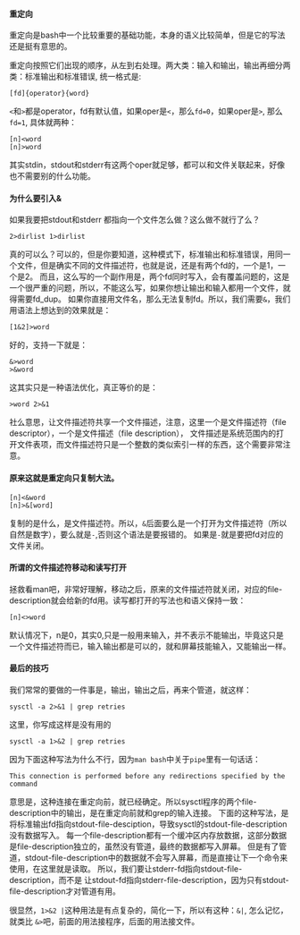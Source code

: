 #### 重定向
重定向是bash中一个比较重要的基础功能，本身的语义比较简单，但是它的写法还是挺有意思的。

重定向按照它们出现的顺序，从左到右处理。两大类：输入和输出，输出再细分两类：标准输出和标准错误, 统一格式是: 
```
[fd]{operator}{word}
```
`<`和`>`都是operator，fd有默认值，如果oper是`<`，那么`fd=0`，如果oper是`>`, 那么`fd=1`, 具体就两种：
```
[n]<word
[n]>word
```
其实stdin，stdout和stderr有这两个oper就足够，都可以和文件关联起来，好像也不需要别的什么功能。

#### 为什么要引入&
如果我要把stdout和stderr 都指向一个文件怎么做？这么做不就行了么？
```
2>dirlist 1>dirlist
```
真的可以么？可以的，但是你要知道，这种模式下，标准输出和标准错误，用同一个文件，但是确实不同的文件描述符，也就是说，还是有两个fd的，一个是1，一个是2。
而且，这么写的一个副作用是，两个fd同时写入，会有覆盖问题的，这是一个很严重的问题，所以，不能这么写，如果你想让输出和输入都用一个文件，就得需要fd_dup。
如果你直接用文件名，那么无法复制fd。所以，我们需要`&`，我们用语法上想达到的效果就是：
```
[1&2]>word
```
好的，支持一下就是：
```
&>word
>&word
```
这其实只是一种语法优化，真正等价的是：
```
>word 2>&1
```
社么意思，让文件描述符共享一个文件描述，注意，这里一个是文件描述符（file descriptor），一个是文件描述（file description），
文件描述是系统范围内的打开文件表项，而文件描述符只是一个整数的类似索引一样的东西，这个需要非常注意。

####  原来这就是重定向只复制大法。
```
[n]<&word
[n]>&[word]
```
复制的是什么，是文件描述符。所以，`&`后面要么是一个打开为文件描述符（所以自然是数字），要么就是`-`,否则这个语法是要报错的。
如果是`-`就是要把fd对应的文件关闭。

#### 所谓的文件描述符移动和读写打开
拯救看man吧，非常好理解，移动之后，原来的文件描述符就关闭，对应的file-description就会给新的fd用。读写都打开的写法也和语义保持一致：
```
[n]<>word
```
默认情况下，n是0，其实0,只是一般用来输入，并不表示不能输出，毕竟这只是一个文件描述符而已，输入输出都是可以的，就和屏幕技能输入，又能输出一样。

#### 最后的技巧 
我们常常的要做的一件事是，输出，输出之后，再来个管道，就这样：
```
sysctl -a 2>&1 | grep retries
```
这里，你写成这样是没有用的
```
sysctl -a 1>&2 | grep retries
```
因为下面这种写法为什么不行，因为`man bash`中关于`pipe`里有一句话话：
```
This connection is performed before any redirections specified by the command 
```
意思是，这种连接在重定向前，就已经确定。所以sysctl程序的两个file-description中的输出，是在重定向前就和grep的输入连接。
下面的这种写法，是将标准输出fd指向stdout-file-desciption，导致sysctl的stdout-file-description没有数据写入。
每一个file-description都有一个缓冲区内存放数据，这部分数据是file-description独立的，虽然没有管道，最终的数据都写入屏幕。
但是有了管道，stdout-file-description中的数据就不会写入屏幕，而是直接让下一个命令来使用，在这里就是读取。
所以，我们要让stderr-fd指向stdout-file-description，而不是 让stdout-fd指向stderr-file-description，因为只有stdout-file-description才对管道有用。


很显然，`1>&2 |`这种用法是有点复杂的，简化一下，所以有这种：`&|`, 怎么记忆，就类比 `&>`吧，前面的用法接程序，后面的用法接文件。

